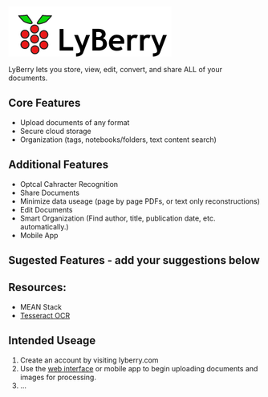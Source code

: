 ![LyBerry](/docs/vectorpaint.png)

LyBerry lets you store, view, edit, convert, and share ALL of your documents.
## Core Features
* Upload documents of any format
* Secure cloud storage
* Organization (tags, notebooks/folders, text content search)

## Additional Features
* Optcal Cahracter Recognition
* Share Documents
* Minimize data useage (page by page PDFs, or text only reconstructions)
* Edit Documents
* Smart Organization (Find author, title, publication date, etc. automatically.)
* Mobile App

## Sugested Features - add your suggestions below

## Resources:
* MEAN Stack
* [Tesseract OCR](https://github.com/tesseract-ocr)

## Intended Useage
1. Create an account by visiting lyberry.com
2. Use the [web interface](http://lyberry.com) or mobile app to begin uploading documents and images for processing.
3. ... 


